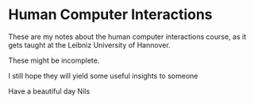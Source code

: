 # Human Computer Interactions

These are my notes about the human computer interactions course, as it gets taught at the Leibniz University of Hannover.

These might be incomplete.

I still hope they will yield some useful insights to someone

Have a beautiful day
Nils
